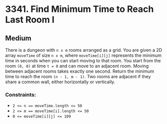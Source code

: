 # 3341. Find Minimum Time to Reach Last Room I

## Medium

There is a dungeon with `n x m` rooms arranged as a grid. You are given a 2D array `moveTime` of size `n x m`, where
`moveTime[i][j]` represents the minimum time in seconds when you can start moving to that room. You start from the room
`(0, 0)` at time `t = 0` and can move to an adjacent room. Moving between adjacent rooms takes exactly one second.
Return the minimum time to reach the room `(n - 1, m - 1)`. Two rooms are adjacent if they share a common wall, either
horizontally or vertically.

### Constraints:

- `2 <= n == moveTime.length <= 50`
- `2 <= m == moveTime[i].length <= 50`
- `0 <= moveTime[i][j] <= 109`
